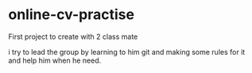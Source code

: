 # online-cv-practise

First project to create with 2 class mate

i try to lead the group by learning to him git and making some rules for it and help him when he need.
